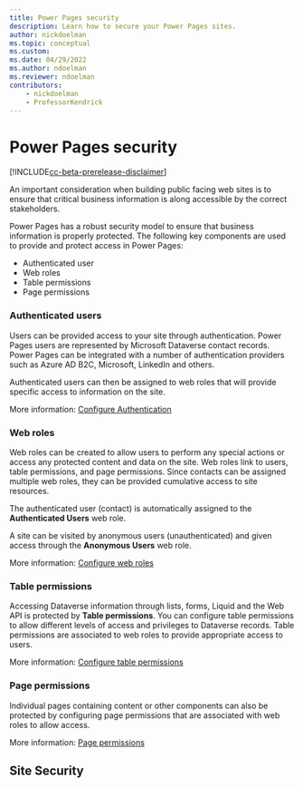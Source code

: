 ```yaml
---
title: Power Pages security
description: Learn how to secure your Power Pages sites.
author: nickdoelman
ms.topic: conceptual
ms.custom: 
ms.date: 04/29/2022
ms.author: ndoelman
ms.reviewer: ndoelman
contributors:
    - nickdoelman
    - ProfessorKendrick
---
```


# Power Pages security

[!INCLUDE[cc-beta-prerelease-disclaimer](../includes/cc-beta-prerelease-disclaimer.md)]

An important consideration when building public facing web sites is to ensure that critical business information is along accessible by the correct stakeholders.

Power Pages has a robust security model to ensure that business information is properly protected. The following key components are used to provide and protect access in Power Pages:

- Authenticated user
- Web roles
- Table permissions
- Page permissions

### Authenticated users

Users can be provided access to your site through authentication. Power Pages users are represented by Microsoft Dataverse contact records. Power Pages can be integrated with a number of authentication providers such as Azure AD B2C, Microsoft, LinkedIn and others.

Authenticated users can then be assigned to web roles that will provide specific access to information on the site.

More information: [Configure Authentication](configure-portal-authentication.md)

### Web roles

Web roles can be created to allow users to perform any special actions or access any protected content and data on the site. Web roles link to users, table permissions, and page permissions. Since contacts can be assigned multiple web roles, they can be provided cumulative access to site resources.

The authenticated user (contact) is automatically assigned to the **Authenticated Users** web role.

A site can be visited by anonymous users (unauthenticated) and given access through the **Anonymous Users** web role.

More information: [Configure web roles](create-web-roles.md)

### Table permissions

Accessing Dataverse information through lists, forms, Liquid and the Web API is protected by **Table permissions**. You can configure table permissions to allow different levels of access and privileges to Dataverse records. Table permissions are associated to web roles to provide appropriate access to users.

More information: [Configure table permissions](table-permissions.md)

### Page permissions

Individual pages containing content or other components can also be protected by configuring page permissions that are associated with web roles to allow access.

More information: [Page permissions](page-security.md)

## Site Security

